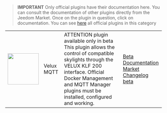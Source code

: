 
>**IMPORTANT**
>Only official plugins have their documentation here. You can consult the documentation of other plugins directly from the Jeedom Market. Once on the plugin in question, click on documentation.
>You can see [here](https://market.jeedom.com/index.php?v=d&p=market&type=plugin&categorie=vlx2mqtt) all official plugins in this category


| | | | |
|--- | --- | --- | ---|
|<img src="./beta/._icon.png" class="pluginLogo" width="100" />|Velux MQTT|ATTENTION plugin available only in beta<br/>This plugin allows the control of compatible skylights through the VELUX KLF 200 interface. Official Docker Management and MQTT Manager plugins must be installed, configured and working.|[Beta Documentation](./beta/index.md)<br/>[Market](https://market.jeedom.com/index.php?v=d&p=market_display&id=4275)<br/>[Changelog beta](./beta/changelog.md)|

